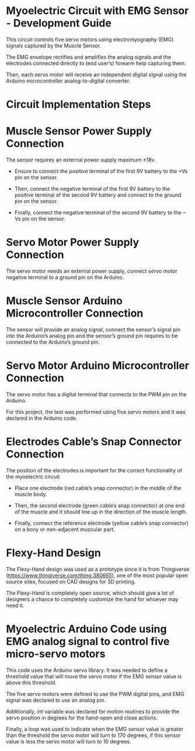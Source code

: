 # Myoelectric Circuit with EMG Sensor - Development Guide 


This circuit controls five servo motors using electromyography (EMG) signals captured by the Muscle Sensor.

The EMG envelope rectifies and amplifies the analog signals and the electrodes connected directly to (end user’s) forearm help capturing them. 

Then, each servo motor will receive an independent digital signal using the Arduino microcontroller analog-to-digital converter.



# Circuit Implementation Steps 


# Muscle Sensor Power Supply Connection 

The sensor requires an external power supply maximum ±18v. 

-	Ensure to connect the positive terminal of the first 9V battery to the +Vs pin on the sensor.

-	Then, connect the negative terminal of the first 9V battery to the positive terminal of the second 9V battery and connect to the ground pin on the sensor.

-	Finally, connect the negative terminal of the second 9V battery to the –Vs pin on the sensor.


# Servo Motor Power Supply Connection 

The servo motor needs an external power supply, connect servo motor negative terminal to a ground pin on the Arduino.


# Muscle Sensor Arduino Microcontroller Connection

The sensor will provide an analog signal, connect the sensor’s signal pin into the Arduino’s analog pin and the sensor’s ground pin requires to be connected to the Arduino’s ground pin.


# Servo Motor Arduino Microcontroller Connection

The servo motor has a digital terminal that connects to the PWM pin on the Arduino.

For this project, the test was performed using five servo motors and it was declared in the Arduino code.


# Electrodes Cable’s Snap Connector Connection 

The position of the electrodes is important for the correct functionality of the myoelectric circuit

-	Place one electrode (red cable’s snap connector) in the middle of the muscle body.

-	Then, the second electrode (green cable’s snap connector) at one end of the muscle and it should line up in the direction of the muscle length.

-	Finally, connect the reference electrode (yellow cable’s snap connector) on a bony or non-adjacent muscular part. 


# Flexy-Hand Design 


The Flexy-Hand design was used as a prototype since it is from Thingiverse (https://www.thingiverse.com/thing:380665), one of the most popular open source sites, focused on CAD designs for 3D printing. 

The Flexy-Hand is completely open source, which should give a lot of designers a chance to completely customize the hand for whoever may need it.


# Myoelectric Arduino Code using EMG analog signal to control five micro-servo motors


This code uses the Arduino servo library. It was needed to define a threshold value that will move the servo motor if the EMG sensor value is above this threshold.  

The five servo motors were defined to use the PWM digital pins, and EMG signal was declared to use an analog pin. 

Additionally, int variable was declared for motion routines to provide the servo position in degrees for the hand-open and close actions. 

Finally, a loop was used to indicate when the EMG sensor value is greater than the threshold the servo motor will turn to 170 degrees, if this sensor value is less the servo motor will turn to 10 degrees. 

